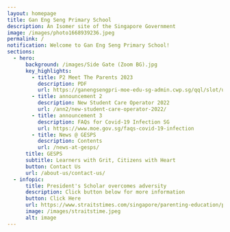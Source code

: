 ```yaml
---
layout: homepage
title: Gan Eng Seng Primary School
description: An Isomer site of the Singapore Government
image: /images/photo1668939236.jpeg
permalink: /
notification: Welcome to Gan Eng Seng Primary School!
sections:
  - hero:
      background: /images/Side Gate (Zoom BG).jpg
      key_highlights:
        - title: P2 Meet The Parents 2023
          description: PDF
          url: https://ganengsengpri-moe-edu-sg-admin.cwp.sg/qql/slot/u206/Quick%20Links/For%20Parents/P2%20MTP%20Website.pdf
        - title: announcement 2
          description: New Student Care Operator 2022
          url: /ann2/new-student-care-operator-2022/
        - title: announcement 3
          description: FAQs for Covid-19 Infection SG
          url: https://www.moe.gov.sg/faqs-covid-19-infection
        - title: News @ GESPS
          description: Contents
          url: /news-at-gesps/
      title: GESPS
      subtitle: Learners with Grit, Citizens with Heart
      button: Contact Us
      url: /about-us/contact-us/
  - infopic:
      title: President's Scholar overcomes adversity
      description: Click button below for more information
      button: Click Here
      url: https://www.straitstimes.com/singapore/parenting-education/presidents-scholar-overcomes-adversity-in-early-life-to-emerge-stronger
      image: /images/straitstime.jpeg
      alt: image
---
```

